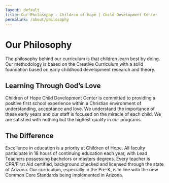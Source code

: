 ```yaml
---
layout: default
title: Our Philosophy - Children of Hope | Child Development Center
permalink: /about/philosophy
---
```


Our Philosophy
===

The philosophy behind our curriculum is that children learn best by doing. Our
methodology is based on the Creative Curriculum with a solid foundation based on early
childhood development research and theory.

Learning Through God’s Love
---

Children of Hope Child Development Center is committed to providing a positive first
school experience within a Christian environment of understanding, acceptance and love.
We understand the importance of these early years and our staff is focused on the miracle
of each child. We are satisfied with nothing but the highest quality in our programs.

The Difference
---

Excellence in education is a priority at Children of Hope. All faculty participate in
18 hours of continuing education each year, with Lead Teachers possessing bachelors
or masters degrees. Every teacher is CPR/First Aid certified, background checked and
licensed through the state of Arizona. Our curriculum, especially in the Pre-K, is in
line with the new Common Core Standards being implemented in Arizona.